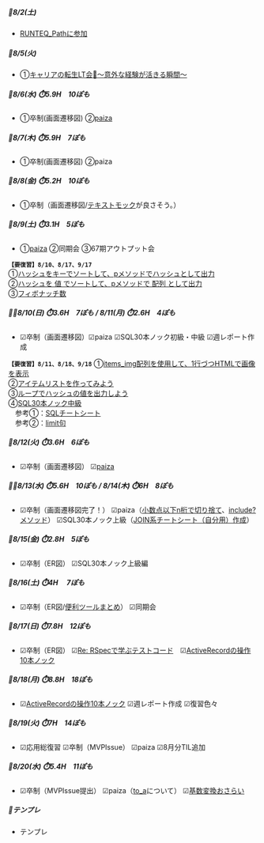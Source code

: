 ##### 🦍8/2(土)
- [RUNTEQ_Pathに参加](../event/2508.md#runteq_path)

##### 🦍8/5(火)
- ①[キャリアの転生LT会👼～意外な経験が活きる瞬間～](../event/2508.md#キャリアの転生lt会意外な経験が活きる瞬間)

##### 🦍8/6(水) ⏱️5.9H　10ぽも
- ①卒制(画面遷移図) ②[paiza](../ruby/01_ruby_basics.md#絶対値に変換)

##### 🦍8/7(木) ⏱️5.9H　7ぽも
- ①卒制(画面遷移図) ②paiza

##### 🦍8/8(金) ⏱️5.2H　10ぽも
- ①卒制（画面遷移図/[テキストモック](https://x.com/MO_study2408/status/1953768559663821244)が良さそう。）

##### 🦍8/9(土) ⏱️3.1H　5ぽも
- ①[paiza](../ruby/01_ruby_basics.md#範囲式もeachと一緒に使える) ②同期会 ③67期アウトプット会

 **`【要復習】8/10、8/17、9/17`**  
  ①[ハッシュをキーでソートして、pメソッドでハッシュとして出力](https://paiza.jp/works/ruby/primerfemale/beginner-ruby5-female/3045/2)  
  ②[ハッシュを 値 でソートして、pメソッドで 配列 として出力](https://paiza.jp/works/ruby/primerfemale/beginner-ruby5-female/3045/3)  
  ③[フィボナッチ数](https://paiza.jp/works/mondai/array_primer/array_primer__fibo)

##### 🦍🦍8/10(日) ⏱️3.6H　7ぽも / 8/11(月) ⏱️2.6H　4ぽも
- ☑卒制（画面遷移図）☑paiza  ☑SQL30本ノック初級・中級 ☑週レポート作成  

 **`【要復習】8/11、8/18、9/18`**
  ①[items_img配列を使用して、1行づつHTMLで画像を表示](https://paiza.jp/works/ruby/primerfemale/beginner-ruby5-female/3047/1)  
  ②[アイテムリストを作ってみよう](https://paiza.jp/works/ruby/primerfemale/beginner-ruby5-female/3047/2)  
  ③[ループでハッシュの値を出力しよう](https://paiza.jp/works/ruby/primerfemale/beginner-ruby5-female/3048/1)  
  ④[SQL30本ノック中級](https://school.runteq.jp/v3/curriculums/sql_advanced_practice/chapters/2)  
　参考①：[SQLチートシート](https://nanashi-technology.com/2023/07/sql1/)  
　参考②：[limit句](https://it-biz.online/it-skills/limit/)

##### 🦍8/12(火) ⏱️3.6H　6ぽも
- ☑卒制（画面遷移図） ☑[paiza](../ruby/01_ruby_basics.md#-1回以上の繰り返し)

##### 🦍🦍8/13(水) ⏱️5.6H　10ぽも / 8/14(木) ⏱️6H　8ぽも
-  ☑卒制（画面遷移図完了！）  ☑paiza（[小数点以下n桁で切り捨て](../ruby/01_ruby_basics.md#小数点以下n桁で切り捨て)、[include?メソッド](../ruby/01_ruby_basics.md#includeメソッド)）  ☑SQL30本ノック上級（[JOIN系チートシート（自分用）作成](../sql_active_record/sql_practice.md#join系のチートシート自分用)）

##### 🦍8/15(金) ⏱️2.8H　5ぽも
- ☑卒制（ER図） ☑SQL30本ノック上級編

##### 🦍8/16(土) ⏱️4H　 7ぽも
- ☑卒制（ER図/[便利ツールまとめ](../99_uncategorized/favorite_tools.md)） ☑同期会

##### 🦍8/17(日) ⏱️7.8H　12ぽも
- ☑卒制（ER図） ☑[Re: RSpecで学ぶテストコード](../event/2508.md#re-rspecで学ぶテストコード)　☑[ActiveRecordの操作10本ノック](../sql_active_record/sql_active_record_practice.md#逆引きネタ帳らしきもの)

##### 🦍8/18(月) ⏱️8.8H　18ぽも
- ☑[ActiveRecordの操作10本ノック](../sql_active_record/sql_active_record_practice.md#逆引きネタ帳らしきもの)
 ☑週レポート作成 ☑復習色々

##### 🦍8/19(火) ⏱️7H　14ぽも
- ☑応用総復習 ☑卒制（MVPIssue）  ☑paiza ☑8月分TIL追加

##### 🦍8/20(水) ⏱️5.4H　11ぽも
-  ☑卒制（MVPIssue提出） ☑paiza（[to_a](../ruby/01_ruby_basics.md#範囲each--配列に要素を追加-を-範囲to_a-でシンプルに)について） ☑[基数変換おさらい](../FE/fe_md#16進数--2進数--10進数の変換ができればok)

##### 🦍テンプレ
- テンプレ
[](..)
